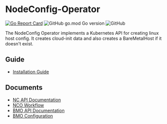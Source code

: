 # NodeConfig-Operator

[![Go Report Card](https://goreportcard.com/badge/github.com/tmax-cloud/cicd-operator)](https://goreportcard.com/report/github.com/tmax-cloud/nodeconfig-operator)
![GitHub go.mod Go version](https://img.shields.io/github/go-mod/go-version/tmax-cloud/nodeconfig-operator)
![GitHub](https://img.shields.io/github/license/tmax-cloud/nodeconfig-operator)

The NodeConfig Operator implements a Kubernetes API for creating linux host config. It creates cloud-init data and also creates a BareMetalHost if it doesn't exist. 

## Guide
- [Installation Guide](./docs/installation.md)

## Documents
- [NC API Documentation](docs/api.md)
- [NCO Workflow](docs/nodeconfig-workflow.md)
- [BMO API Documentation](https://github.com/metal3-io/baremetal-operator/blob/capm3-v0.3.2/docs/api.md)
- [BMO Configuration](https://github.com/metal3-io/baremetal-operator/blob/capm3-v0.3.2/docs/configuration.md)
